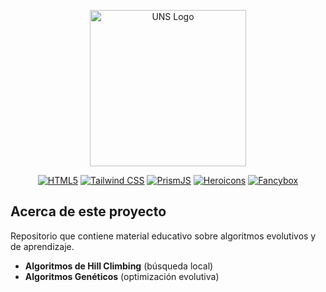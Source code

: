 <p align="center"><a href="https://www.uns.edu.pe" target="_blank"><img src="https://upload.wikimedia.org/wikipedia/commons/1/1a/Universidad_Nacional_del_Santa_Logo.png" width="250" alt="UNS Logo"></a></p>

<p align="center">
  <a href="https://developer.mozilla.org/en-US/docs/Web/HTML"><img src="https://img.shields.io/badge/HTML-orange?logo=html5&logoColor=white" alt="HTML5"></a>
  <a href="https://tailwindcss.com/"><img src="https://img.shields.io/badge/Tailwind_CSS-blue?logo=tailwind-css&logoColor=white" alt="Tailwind CSS"></a>
  <a href="https://prismjs.com/"><img src="https://img.shields.io/badge/PrismJS-gray?logo=prism&logoColor=white" alt="PrismJS"></a>
  <a href="https://heroicons.com/"><img src="https://img.shields.io/badge/Heroicons-gray?logo=heroicons&logoColor=white" alt="Heroicons"></a>
  <a href="https://fancyapps.com/fancybox/"><img src="https://img.shields.io/badge/Fancybox-gray?logo=fancyapp&logoColor=white" alt="Fancybox"></a>
</p>

## Acerca de este proyecto

Repositorio que contiene material educativo sobre algoritmos evolutivos y de aprendizaje.

- **Algoritmos de Hill Climbing** (búsqueda local)
- **Algoritmos Genéticos** (optimización evolutiva)
